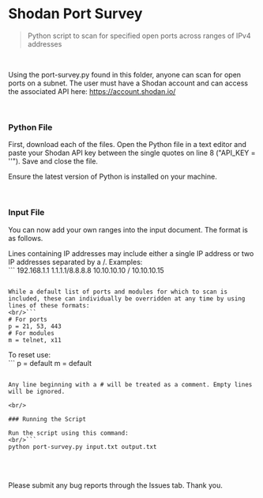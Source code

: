 # Shodan Port Survey
> Python script to scan for specified open ports across ranges of IPv4 addresses

<br/>

Using the port-survey.py found in this folder, anyone can scan for open ports on a subnet. The user must have a Shodan account and can access the associated API here: https://account.shodan.io/

<br/>

### Python File

First, download each of the files. Open the Python file in a text editor and paste your Shodan API key between the single quotes on line 8 ("API_KEY = ''"). Save and close the file.

Ensure the latest version of Python is installed on your machine.

<br/>

### Input File

You can now add your own ranges into the input document. The format is as follows.

Lines containing IP addresses may include either a single IP address or two IP addresses separated by a /. Examples:
<br/>```
192.168.1.1
1.1.1.1/8.8.8.8
10.10.10.10 / 10.10.10.15
```

While a default list of ports and modules for which to scan is included, these can individually be overridden at any time by using lines of these formats:
<br/>```
# For ports
p = 21, 53, 443
# For modules
m = telnet, x11
```

To reset use:
<br/>```
p = default
m = default
```

Any line beginning with a # will be treated as a comment. Empty lines will be ignored.

<br/>

### Running the Script

Run the script using this command:
<br/>```
python port-survey.py input.txt output.txt
```

<br/><br/>

Please submit any bug reports through the Issues tab. Thank you.
